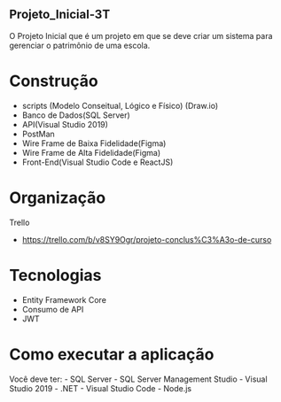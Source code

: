 ## Projeto_Inicial-3T
O Projeto Inicial que é um projeto em que se deve criar um sistema para gerenciar o patrimônio de uma escola.

# Construção
- scripts (Modelo Conseitual, Lógico e Físico) (Draw.io)
- Banco de Dados(SQL Server)
- API(Visual Studio 2019)
- PostMan
- Wire Frame de Baixa Fidelidade(Figma)
- Wire Frame de Alta Fidelidade(Figma)
- Front-End(Visual Studio Code e ReactJS)

# Organização
Trello 
  - https://trello.com/b/v8SY9Ogr/projeto-conclus%C3%A3o-de-curso

# Tecnologias
- Entity Framework Core
- Consumo de API
- JWT

# Como executar a aplicação
Você deve ter:
	- SQL Server
	- SQL Server Management Studio
	- Visual Studio 2019
	- .NET
	- Visual Studio Code
	- Node.js
	


